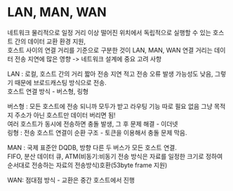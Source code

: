 # LAN, MAN, WAN

네트워크 물리적으로 일정 거리 이상 떨어진 위치에서 독립적으로 실행할 수 있는 호스트 간의 데이터 교환 환경 지원,    
호스트 사이의 연결 거리를 기준으로 구분한 것이 LAN, MAN, WAN
연결 거리는 데이터 전송 지연에 많은 영향 -> 네트워크 설계에 중요 고려 사항

LAN : 로컬, 호스트 간의 거리 짧아 전송 지연 적고 전송 오류 발생 가능성도 낮음, 그렇기 때문에 브로드캐스팅 방식으로 전송.  
호스트 연결 방식 - 버스형, 링형

버스형 : 모든 호스트에 전송 되니까 모두가 받고 라우팅 기능 따로 필요 없음 그냥 목적지 주소가 아닌 호스트만 데이터 버리면 됨!     
여러 호스트가 동시에 전송하면 충돌 발생, 그 후 문제 해결 - 이더넷     
링형 : 전송 호스트 연결이 순환 구조 - 토큰을 이용해서 충돌 문제 막음.  

MAN : 국제 표준안 DQDB, 방향 다른 두 버스가 모든 호스트 연결.   
FIFO, 분산 데이터 큐, ATM(비동기:비동기 전송 방식은 자료를 일정한 크기로 정하여 순서대로 전송하는 자료의 전송방식)호환(53byte frame 지원)

WAN: 점대점 방식 - 교환은 중간 호스트에서 진행

